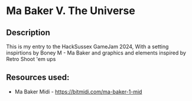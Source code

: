 # Ma Baker V. The Universe

## Description
This is my entry to the HackSussex GameJam 2024, With a setting inspirtions by Boney M - Ma Baker and graphics and elements inspired by Retro Shoot 'em ups

## Resources used:
- Ma Baker Midi - https://bitmidi.com/ma-baker-1-mid
